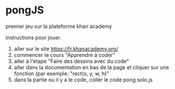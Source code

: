 # pongJS
premier jeu sur la plateforme khan academy

instructions pour jouer.


1. aller sur le site https://fr.khanacademy.org/
2. commencer le cours "Apprendre à coder"
3. aller à l'étape "Faire des dessins avec du code"
4. aller dans la documentation en bas de la page et cliquer sur une fonction (par exemple: "rect(x, y, w, h)"
5. dans la partie ou il y a le code, coller le code pong.solo.js
